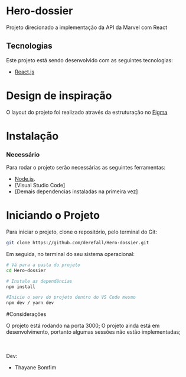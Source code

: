 # Hero-dossier
Projeto direcionado a implementação da API da Marvel com React

## Tecnologias
Este projeto está sendo desenvolvido com as seguintes tecnologias:

- [React.js](https://pt-br.reactjs.org)

# Design de inspiração
O layout do projeto foi realizado através da estruturação no [Figma](https://www.figma.com/file/d3040Y31v0BYtD9zYZx09H/Heroes?node-id=0%3A1)

# Instalação
 ### Necessário
 Para rodar o projeto serão necessárias as seguintes ferramentas:
- [Node.js](https://nodejs.org/en/).
- [Visual Studio Code]
- [Demais dependencias instaladas na primeira vez]

# Iniciando o Projeto

Para iniciar o projeto, clone o repositório, pelo terminal do Git:
```bash
git clone https://github.com/derefall/Hero-dossier.git

```

Em seguida, no terminal do seu sistema operacional:

```bash
# Vá para a pasta do projeto
cd Hero-dossier

# Instale as dependências
npm install

#Inicie o serv do projeto dentro do VS Code mesmo
npm dev / yarn dev
```

#Considerações

O projeto está rodando na porta 3000;
O projeto ainda está em desenvolvimento, portanto algumas sessões não estão implementadas;

<br><br>
Dev:
- Thayane Bomfim<br>

